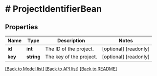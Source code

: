 # # ProjectIdentifierBean

## Properties

Name | Type | Description | Notes
------------ | ------------- | ------------- | -------------
**id** | **int** | The ID of the project. | [optional] [readonly]
**key** | **string** | The key of the project. | [optional] [readonly]

[[Back to Model list]](../../README.md#models) [[Back to API list]](../../README.md#endpoints) [[Back to README]](../../README.md)
